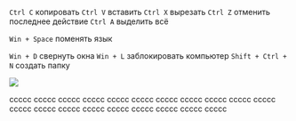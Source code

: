 `Ctrl C` копировать
`Ctrl V` вставить
`Ctrl X` вырезать
`Ctrl Z` отменить последнее действие
`Ctrl A` выделить всё

`Win + Space` поменять язык

`Win + D` свернуть окна
`Win + L` заблокировать компьютер
`Shift + Ctrl + N` создать папку

![](keyboard.svg)

ccccc ccccc ccccc ccccc
ccccc ccccc ccccc ccccc
ccccc ccccc ccccc ccccc
ccccc ccccc ccccc ccccc
ccccc ccccc ccccc ccccc



